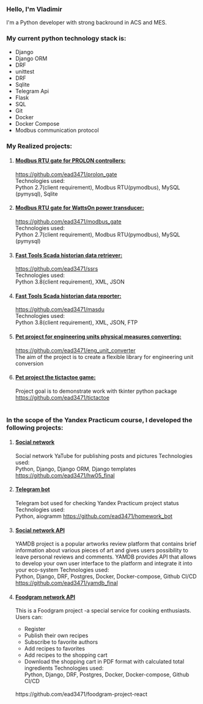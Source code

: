 ### Hello, I'm Vladimir

I'm a Python developer with strong backround in ACS and MES. 

### My current python technology stack is: 
 - Django
 - Django ORM
 - DRF
 - unittest
 - DRF
 - Sqlite
 - Telegram Api
 - Flask
 - SQL
 - Git
 - Docker
 - Docker Compose
 - Modbus communication protocol


### **My Realized projects:**
 1. #### <u>Modbus RTU gate for PROLON controllers:</u>
    https://github.com/ead3471/prolon_gate <br>
    Technologies used:<br>
    Python 2.7(client requirement), Modbus RTU(pymodbus), MySQL (pymysql), Sqlite

 2. #### <u>Modbus RTU gate for WattsOn power transducer:</u>
    https://github.com/ead3471/modbus_gate <br>
    Technologies used:<br>
    Python 2.7(client requirement), Modbus RTU(pymodbus), MySQL (pymysql)

 3. #### <u>Fast Tools Scada historian data retriever:</u>
    https://github.com/ead3471/ssrs <br>
    Technologies used:<br>
    Python 3.8(client requirement), XML, JSON
    <br>
 4. #### <u>Fast Tools Scada historian data reporter:</u>
    https://github.com/ead3471/masdu <br>
    Technologies used:<br>
    Python 3.8(client requirement), XML, JSON, FTP
    <br>

5. #### <u>Pet project for engineering units physical measures converting:</u>
    https://github.com/ead3471/eng_unit_converter <br>
    The aim of the project is to create a flexible library for engineering unit conversion
    <br>

6. #### <u>Pet project the tictactoe game:</u>
    Project goal is to demonstrate work with tkinter python package<br>
    https://github.com/ead3471/tictactoe <br>
    <br>

### In the scope of the Yandex Practicum course, I developed the following projects:</b>
1. #### <u>Social network</u>
    Social network YaTube for publishing posts and pictures
    Technologies used:<br>
    Python, Django, Django ORM, Django templates
    <br>
    https://github.com/ead3471/hw05_final
2. #### <u>Telegram bot</u>
    Telegram bot used for checking Yandex Practicum project status<br>
    Technologies used:<br>
    Python, aiogramm
    https://github.com/ead3471/homework_bot
3. #### <u>Social network API</u>
    YAMDB project is a popular artworks review platform that contains brief information about various pieces of art and gives users possibility to leave personal reviews and comments. YAMDB provides API that allows to develop your own user interface to the platform and integrate it into your eco-system
    Technologies used:<br>
    Python, Django, DRF, Postgres, Docker, Docker-compose, Github CI/CD
    <br>
    https://github.com/ead3471/yamdb_final

3. #### <u>Foodgram  network API</u>
    This is a Foodgram project -a special service for cooking enthusiasts.<br>
    Users can:
    - Register
    - Publish their own recipes
    - Subscribe to favorite authors
    - Add recipes to favorites
    - Add recipes to the shopping cart
    - Download the shopping cart in PDF format with calculated total ingredients
    Technologies used:<br>
    Python, Django, DRF, Postgres, Docker, Docker-compose, Github CI/CD
    <br>
    https://github.com/ead3471/foodgram-project-react


